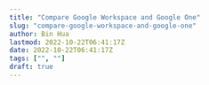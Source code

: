 ```yaml
---
title: "Compare Google Workspace and Google One"
slug: "compare-google-workspace-and-google-one"
author: Bin Hua
lastmod: 2022-10-22T06:41:17Z
date: 2022-10-22T06:41:17Z
tags: ["", ""]
draft: true
---
```



